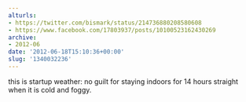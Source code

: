 ```yaml
---
alturls:
- https://twitter.com/bismark/status/214736880208580608
- https://www.facebook.com/17803937/posts/10100523162430269
archive:
- 2012-06
date: '2012-06-18T15:10:36+00:00'
slug: '1340032236'
---
```


this is startup weather: no guilt for staying indoors for 14 hours straight when it is cold and foggy.

